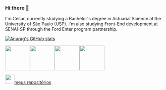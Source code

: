 ### Hi there 👋
I'm Cesar, currently studying a Bachelor's degree in Actuarial Science
at the University of São Paulo (USP). I'm also studying Front-End development at SENAI-SP through the Ford Enter program partnership.


[![Anurag's GitHub stats](https://github-readme-stats.vercel.app/api?username=Mariscal-143)](https://github.com/anuraghazra/github-readme-stats) 
<div>
 
  <img src="https://cdn.jsdelivr.net/gh/devicons/devicon/icons/git/git-original-wordmark.svg" height="80" /><img src="https://cdn.jsdelivr.net/gh/devicons/devicon/icons/java/java-original.svg" height="80" /><img src="https://cdn.jsdelivr.net/gh/devicons/devicon/icons/python/python-original.svg" height="80" /><img src="https://cdn.jsdelivr.net/gh/devicons/devicon/icons/mysql/mysql-original.svg" height="80" />

<a href="https://github.com/Mariscal-143?tab=repositories"><img src="https://cdn.jsdelivr.net/gh/devicons/devicon/icons/git/git-original.svg" height="30" />meus repositórios</a>

<!--
**Mariscal-143/Mariscal-143** is a ✨ _special_ ✨ repository because its `README.md` (this file) appears on your GitHub profile.

Here are some ideas to get you started:

- 🔭 I’m currently working on ...
- 🌱 I’m currently learning ...
- 👯 I’m looking to collaborate on ...
- 🤔 I’m looking for help with ...
- 💬 Ask me about ...
- 📫 How to reach me: ...
- 😄 Pronouns: ...
- ⚡ Fun fact: ...
-->
